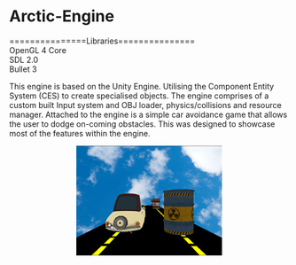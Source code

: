 # Arctic-Engine

===============Libraries===============<br>
OpenGL 4 Core<br>
SDL 2.0<br>
Bullet 3<br>


This engine is based on the Unity Engine. Utilising the Component Entity System (CES) to create specialised objects. The engine comprises of a custom built Input system and OBJ loader, physics/collisions and resource manager.
Attached to the engine is a simple car avoidance game that allows the user to dodge on-coming obstacles. This was designed to showcase most of the features within the engine.

<p align="center">
  <img src="https://raw.githubusercontent.com/Arcticchamo/Arctic-Engine/master/Arctic%20Engine/Images/3D_Engine_1.png" />
</p>
